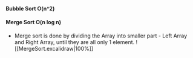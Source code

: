#### Bubble Sort O(n^2)




#### Merge Sort O(n log n)

- Merge sort is done by dividing the Array into smaller part - Left Array and Right Array, until they are all only 1 element.
![[MergeSort.excalidraw|100%]]
